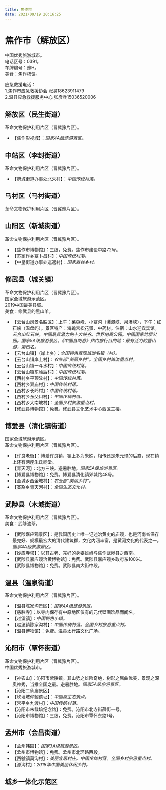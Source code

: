 ```yaml
---
title: 焦作市  
date: 2021/09/19 20:16:25  
---
```

  
# 焦作市（解放区）  
中国优秀旅游城市。  
电话区号：0391。  
车牌编号：豫H。  
美食：焦作柿饼。  
  
应急救援电话：  
1.焦作市应急救援协会 张昊18623911479  
2.温县应急救援服务中心 张彦兵15036520006  
  
## 解放区（民生街道）  
革命文物保护利用片区（晋冀豫片区）。  
* 【焦作影视城】：*国家4A级旅游景区。*  

## 中站区（李封街道）  
革命文物保护利用片区（晋冀豫片区）。  
* 【府城街道办事处北朱村】：*中国传统村落。*  

## 马村区（马村街道）  
革命文物保护利用片区（晋冀豫片区）。  

## 山阳区（新城街道）  
革命文物保护利用片区（晋冀豫片区）。  
* 【焦作市博物馆】：三级，免费。焦作市建设中路72号。  
* 【苏家作乡寨卜昌村】：*中国传统村落。*  
* 【中星街道办事处巡返村】：*国家森林乡村。*  

## 修武县（城关镇）  
革命文物保护利用片区（晋冀豫片区）。  
国家全域旅游示范区。  
2019中国最美县域。  
美食：修武县的黑山羊。  
* 【云台山风景名胜区】：上午：茱萸峰、小寨沟（潭瀑峡、泉瀑峡），下午：红石峡（温盘屿）。景区特产：海蟾宫松花蛋、中药材。住宿：山水迎宾宾馆。*云台山红石峡，中国最具潜力的十大峡谷。世界地质公园。中国国家地质公园。国家5A级旅游景区。《中国自助游》热门旅行目的地：最有活力的登山游，第四名。*  
* 【云台山镇】（岸上乡）：*全国特色景观旅游名镇（村）。*  
* 【云台山镇岸上村】：*农业部“美丽乡村”。全国乡村旅游重点村。*  
* 【云台山镇一斗水村】：*中国传统村落。*  
* 【云台山镇东岭后村】：*中国传统村落。*  
* 【西村乡平顶爻村】：*中国传统村落。*  
* 【西村乡双庙村】：*中国传统村落。*  
* 【西村乡长岭村】：*中国传统村落。*  
* 【西村乡东交口村】：*中国传统村落。*  
* 【西村乡大南坡村】：*全国乡村旅游重点村。*  
* 【修武县博物馆】：免费。修武县文化艺术中心西区三楼。  

## 博爱县（清化镇街道）  
国家全域旅游示范区。  
革命文物保护利用片区（晋冀豫片区）。  
* 【许良老街】：博爱许良镇，镇上多为朱姓，相传还是朱元璋的后裔，现在镇上还有两座朱氏祠堂。  
* 【青天河】：北方三峡。避暑胜地。*国家5A级旅游景区。*  
* 【博爱县博物馆】：免费。博爱县清化镇鄈城路48号。  
* 【金城乡西金城村】：*农业部“美丽乡村”。*  
* 【寨豁乡青天河村】：*全国生态文化村。*  

## 武陟县（木城街道）  
革命文物保护利用片区（晋冀豫片区）。  
美食：武陟油茶。  
* 【武陟嘉应观景区】：是我国历史上唯一记述治黄史的庙观，也是河南省保存最完好、规模最宏大的清代建筑群，文化内涵丰富，是黄河文化的代表之一。*国家4A级旅游景区。*  
* 【妙应寺塔】：以其古老、完好的身姿雄峙与焦作武陟县之西南。  
* 【武陟县嘉应观治黄博物馆】：免费。武陟县嘉应观乡政府东100米。  
* 【武陟县博物馆】：免费。武陟县南大街中段。  

## 温县（温泉街道）  
革命文物保护利用片区（晋冀豫片区）。  
* 【温县陈家沟景区】：*国家4A级旅游景区。*  
* 【慈胜寺】：以寺内保存有中原地区仅有的元代壁画珍品而闻名。  
* 【赵堡镇】：*中国特色小镇。*  
* 【赵堡镇陈家沟村】：*中国传统村落。全国乡村旅游重点村。*  
* 【温县博物馆】：免费。温县太行路文化广场。  

## 沁阳市（覃怀街道）  
革命文物保护利用片区（晋冀豫片区）。  
中国优秀旅游城市。  
* 【神农山】：沁阳市紫陵镇。其山势之雄险奇绝，树形之屈曲优美，景观之深奥神秀，当推全国之最。避暑胜地。*国家5A级旅游景区。*  
* 【沁阳二仙庙景区】  
* 【圪垱坡仰韶遗址】：*中国原生态景点。*  
* 【常平乡九渡村】：*中国传统村落。*  
* 【沁阳市朱载堉纪念馆】：免费。沁阳市北寺街薛街一号。  
* 【沁阳市博物馆】：三级，免费。沁阳市覃怀东路1号。  

## 孟州市（会昌街道）  
* 【孟州韩园】：*国家3A级旅游景区。*  
* 【孟州市博物馆】：免费。孟州市北环路西段。  
* 【西虢镇莫沟村】：*美丽宜居村庄。中国传统村落。全国乡村旅游重点村。*  
* 【源沟村】：*2018年中国美丽休闲乡村。*  

## 城乡一体化示范区 